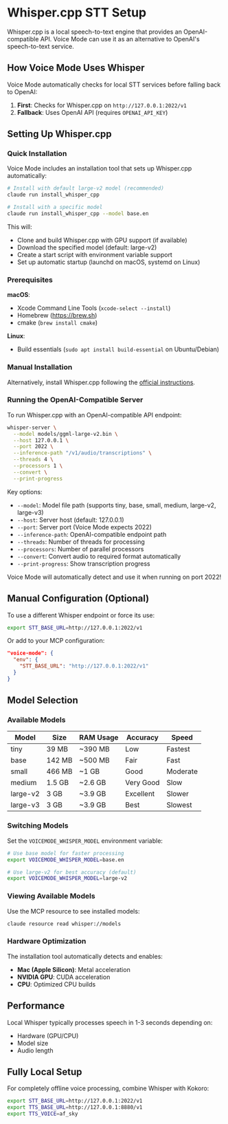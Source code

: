 # Whisper.cpp STT Setup

Whisper.cpp is a local speech-to-text engine that provides an OpenAI-compatible API. Voice Mode can use it as an alternative to OpenAI's speech-to-text service.

## How Voice Mode Uses Whisper

Voice Mode automatically checks for local STT services before falling back to OpenAI:

1. **First**: Checks for Whisper.cpp on `http://127.0.0.1:2022/v1`
2. **Fallback**: Uses OpenAI API (requires `OPENAI_API_KEY`)

## Setting Up Whisper.cpp

### Quick Installation

Voice Mode includes an installation tool that sets up Whisper.cpp automatically:

```bash
# Install with default large-v2 model (recommended)
claude run install_whisper_cpp

# Install with a specific model
claude run install_whisper_cpp --model base.en
```

This will:
- Clone and build Whisper.cpp with GPU support (if available)
- Download the specified model (default: large-v2)
- Create a start script with environment variable support
- Set up automatic startup (launchd on macOS, systemd on Linux)

### Prerequisites

**macOS**:
- Xcode Command Line Tools (`xcode-select --install`)
- Homebrew (https://brew.sh)
- cmake (`brew install cmake`)

**Linux**:
- Build essentials (`sudo apt install build-essential` on Ubuntu/Debian)

### Manual Installation

Alternatively, install Whisper.cpp following the [official instructions](https://github.com/ggerganov/whisper.cpp).

### Running the OpenAI-Compatible Server

To run Whisper.cpp with an OpenAI-compatible API endpoint:

```bash
whisper-server \
  --model models/ggml-large-v2.bin \
  --host 127.0.0.1 \
  --port 2022 \
  --inference-path "/v1/audio/transcriptions" \
  --threads 4 \
  --processors 1 \
  --convert \
  --print-progress
```

Key options:
- `--model`: Model file path (supports tiny, base, small, medium, large-v2, large-v3)
- `--host`: Server host (default: 127.0.0.1)
- `--port`: Server port (Voice Mode expects 2022)
- `--inference-path`: OpenAI-compatible endpoint path
- `--threads`: Number of threads for processing
- `--processors`: Number of parallel processors
- `--convert`: Convert audio to required format automatically
- `--print-progress`: Show transcription progress

Voice Mode will automatically detect and use it when running on port 2022!

## Manual Configuration (Optional)

To use a different Whisper endpoint or force its use:

```bash
export STT_BASE_URL=http://127.0.0.1:2022/v1
```

Or add to your MCP configuration:
```json
"voice-mode": {
  "env": {
    "STT_BASE_URL": "http://127.0.0.1:2022/v1"
  }
}
```

## Model Selection

### Available Models

| Model | Size | RAM Usage | Accuracy | Speed |
|-------|------|-----------|----------|-------|
| tiny | 39 MB | ~390 MB | Low | Fastest |
| base | 142 MB | ~500 MB | Fair | Fast |
| small | 466 MB | ~1 GB | Good | Moderate |
| medium | 1.5 GB | ~2.6 GB | Very Good | Slow |
| large-v2 | 3 GB | ~3.9 GB | Excellent | Slower |
| large-v3 | 3 GB | ~3.9 GB | Best | Slowest |

### Switching Models

Set the `VOICEMODE_WHISPER_MODEL` environment variable:

```bash
# Use base model for faster processing
export VOICEMODE_WHISPER_MODEL=base.en

# Use large-v2 for best accuracy (default)
export VOICEMODE_WHISPER_MODEL=large-v2
```

### Viewing Available Models

Use the MCP resource to see installed models:

```bash
claude resource read whisper://models
```

### Hardware Optimization

The installation tool automatically detects and enables:
- **Mac (Apple Silicon)**: Metal acceleration
- **NVIDIA GPU**: CUDA acceleration
- **CPU**: Optimized CPU builds

## Performance

Local Whisper typically processes speech in 1-3 seconds depending on:
- Hardware (GPU/CPU)
- Model size
- Audio length

## Fully Local Setup

For completely offline voice processing, combine Whisper with Kokoro:

```bash
export STT_BASE_URL=http://127.0.0.1:2022/v1
export TTS_BASE_URL=http://127.0.0.1:8880/v1
export TTS_VOICE=af_sky
```